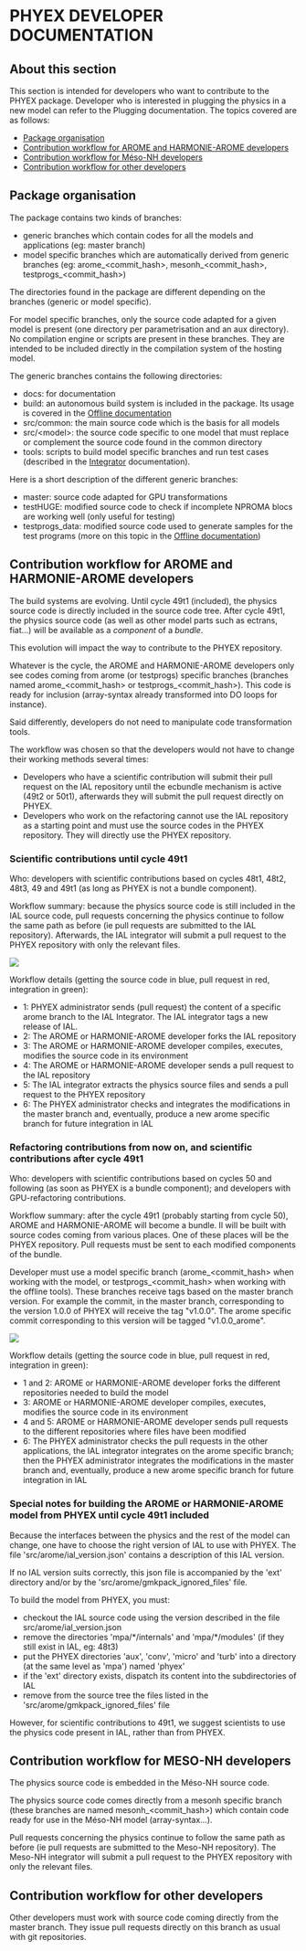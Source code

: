 # PHYEX DEVELOPER DOCUMENTATION

## About this section

This section is intended for developers who want to contribute to the PHYEX package.
Developer who is interested in plugging the physics in a new model can refer to the Plugging documentation.
The topics covered are as follows:

  - [Package organisation](#package-organisation)
  - [Contribution workflow for AROME and HARMONIE-AROME developers](#contribution-workflow-for-arome-and-harmonie-arome-developers)
  - [Contribution workflow for Méso-NH developers](#contribution-workflow-for-mesonh-developers)
  - [Contribution workflow for other developers](#contribution-workflow-for-other-developers)

## Package organisation

The package contains two kinds of branches:

  - generic branches which contain codes for all the models and applications (eg: master branch)
  - model specific branches which are automatically derived from generic branches (eg: arome\_\<commit\_hash\>, mesonh\_\<commit\_hash\>, testprogs\_\<commit\_hash\>)

The directories found in the package are different depending on the branches (generic or model specific).

For model specific branches, only the source code adapted for a given model is present (one directory per parametrisation and an aux directory). No compilation engine or scripts are present in these branches. They are intended to be included directly in the compilation system of the hosting model.

The generic branches contains the following directories:

  - docs: for documentation
  - build: an autonomous build system is included in the package. Its usage is covered in the [Offline documentation](./Offline.md)
  - src/common: the main source code which is the basis for all models
  - src/\<model\>: the source code specific to one model that must replace or complement the source code found in the common directory
  - tools: scripts to build model specific branches and run test cases (described in the [Integrator](./Integrator.md) documentation).

Here is a short description of the different generic branches:

  - master: source code adapted for GPU transformations
  - testHUGE: modified source code to check if incomplete NPROMA blocs are working well (only useful for testing)
  - testprogs\_data: modified source code used to generate samples for the test programs (more on this topic in the [Offline documentation](./Offline.md))

## Contribution workflow for AROME and HARMONIE-AROME developers

The build systems are evolving.
Until cycle 49t1 (included), the physics source code is directly included in the source code tree.
After cycle 49t1, the physics source code (as well as other model parts such as ectrans, fiat...) will be available as a _component_ of a _bundle_.

This evolution will impact the way to contribute to the PHYEX repository.

Whatever is the cycle, the AROME and HARMONIE-AROME developers only see codes coming from arome (or testprogs) specific branches (branches named arome\_\<commit\_hash\> or testprogs\_\<commit\_hash\>). This code is ready for inclusion (array-syntax already transformed into DO loops for instance).

Said differently, developers do not need to manipulate code transformation tools.

The workflow was chosen so that the developers would not have to change their working methods several times:

- Developers who have a scientific contribution will submit their pull request on the IAL repository until the ecbundle mechanism is active (49t2 or 50t1), afterwards they will submit the pull request directly on PHYEX.
- Developers who work on the refactoring cannot use the IAL repository as a starting point and must use the source codes in the PHYEX repository. They will directly use the PHYEX repository.

### Scientific contributions until cycle 49t1

Who: developers with scientific contributions based on cycles 48t1, 48t2, 48t3, 49 and 49t1 (as long as PHYEX is not a bundle component).

Workflow summary: because the physics source code is still included in the IAL source code, pull requests concerning the physics continue to follow the same path as before (ie pull requests are submitted to the IAL repository). Afterwards, the IAL integrator will submit a pull request to the PHYEX repository with only the relevant files.

![](./AROMEworkflow1.svg)

Workflow details (getting the source code in blue, pull request in red, integration in green):

  - 1: PHYEX administrator sends (pull request) the content of a specific arome branch to the IAL Integrator. The IAL integrator tags a new release of IAL.
  - 2: The AROME or HARMONIE-AROME developer forks the IAL repository
  - 3: The AROME or HARMONIE-AROME developer compiles, executes, modifies the source code in its environment
  - 4: The AROME or HARMONIE-AROME developer sends a pull request to the IAL repository
  - 5: The IAL integrator extracts the physics source files and sends a pull request to the PHYEX repository
  - 6: The PHYEX administrator checks and integrates the modifications in the master branch and, eventually, produce a new arome specific branch for future integration in IAL

### Refactoring contributions from now on, and scientific contributions after cycle 49t1

Who: developers with scientific contributions based on cycles 50 and following (as soon as PHYEX is a bundle component); and developers with GPU-refactoring contributions.

Workflow summary: after the cycle 49t1 (probably starting from cycle 50), AROME and HARMONIE-AROME will become a bundle. Il will be built with source codes coming from various places. One of these places will be the PHYEX repository. Pull requests must be sent to each modified components of the bundle.

Developer must use a model specific branch (arome\_\<commit\_hash\> when working with the model, or testprogs\_\<commit\_hash\> when working with the offline tools).
These branches receive tags based on the master branch version. For example the commit, in the master branch, corresponding to the version 1.0.0 of PHYEX will receive the tag "v1.0.0".
The arome specific commit corresponding to this version will be tagged "v1.0.0\_arome".

![](./AROMEworkflow2.svg)

Workflow details (getting the source code in blue, pull request in red, integration in green):

  - 1 and 2: AROME or HARMONIE-AROME developer forks the different repositories needed to build the model
  - 3: AROME or HARMONIE-AROME developer compiles, executes, modifies the source code in its environment
  - 4 and 5: AROME or HARMONIE-AROME developer sends pull requests to the different repositories where files have been modified
  - 6: The PHYEX administrator checks the pull requests in the other applications, the IAL integrator integrates on the arome specific branch; then the PHYEX administrator integrates the modifications in the master branch and, eventually, produce a new arome specific branch for future integration in IAL

### Special notes for building the AROME or HARMONIE-AROME model from PHYEX until cycle 49t1 included

Because the interfaces between the physics and the rest of the model can change, one have to choose the right version of IAL to use with PHYEX.
The file 'src/arome/ial\_version.json' contains a description of this IAL version.

If no IAL version suits correctly, this json file is accompanied by the 'ext' directory and/or by the 'src/arome/gmkpack\_ignored\_files' file.

To build the model from PHYEX, you must:

- checkout the IAL source code using the version described in the file src/arome/ial\_version.json
- remove the directories 'mpa/\*/internals' and 'mpa/\*/modules' (if they still exist in IAL, eg: 48t3)
- put the PHYEX directories 'aux', 'conv', 'micro' and 'turb' into a directory (at the same level as 'mpa') named 'phyex'
- if the 'ext' directory exists, dispatch its content into the subdirectories of IAL
- remove from the source tree the files listed in the 'src/arome/gmkpack\_ignored\_files' file

However, for scientific contributions to 49t1, we suggest scientists to use the physics code present in IAL, rather than from PHYEX.

## Contribution workflow for MESO-NH developers

The physics source code is embedded in the Méso-NH source code.

The physics source code comes directly from a mesonh specific branch (these branches are named mesonh\_\<commit\_hash\>) which contain code ready for use in the Méso-NH model (array-syntax...).

Pull requests concerning the physics continue to follow the same path as before (ie pull requests are submitted to the Meso-NH repository). The Meso-NH integrator will submit a pull request to the PHYEX repository with only the relevant files.

## Contribution workflow for other developers

Other developers must work with source code coming directly from the master branch. They issue pull requests directly on this branch as usual with git repositories.
